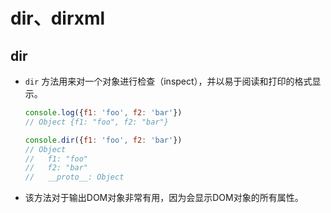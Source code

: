 # dir、dirxml

## dir

  - `dir` 方法用来对一个对象进行检查（inspect），并以易于阅读和打印的格式显示。

    ```javascript
    console.log({f1: 'foo', f2: 'bar'})
    // Object {f1: "foo", f2: "bar"}

    console.dir({f1: 'foo', f2: 'bar'})
    // Object
    //   f1: "foo"
    //   f2: "bar"
    //   __proto__: Object
    ```

  - 该方法对于输出DOM对象非常有用，因为会显示DOM对象的所有属性。
